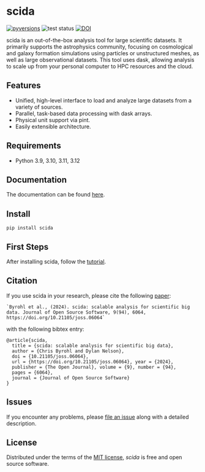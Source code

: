 # scida

[![pyversions](https://img.shields.io/pypi/pyversions/scida)](https://pypi.org/project/scida/)
![test status](https://github.com/cbyrohl/scida/actions/workflows/tests.yml/badge.svg)
[![DOI](https://joss.theoj.org/papers/10.21105/joss.06064/status.svg)](https://doi.org/10.21105/joss.06064)

scida is an out-of-the-box analysis tool for large scientific datasets. It primarily supports the astrophysics community, focusing on cosmological and galaxy formation simulations using particles or unstructured meshes, as well as large observational datasets.
This tool uses dask, allowing analysis to scale up from your personal computer to HPC resources and the cloud.

## Features

- Unified, high-level interface to load and analyze large datasets from a variety of sources.
- Parallel, task-based data processing with dask arrays.
- Physical unit support via pint.
- Easily extensible architecture.

## Requirements

- Python 3.9, 3.10, 3.11, 3.12


## Documentation
The documentation can be found [here](https://cbyrohl.github.io/scida/).

## Install

```
pip install scida
```

## First Steps

After installing scida, follow the [tutorial](https://cbyrohl.github.io/scida/tutorial/).

## Citation

If you use scida in your research, please cite the following [paper](https://joss.theoj.org/papers/10.21105/joss.06064):

```text
`Byrohl et al., (2024). scida: scalable analysis for scientific big data. Journal of Open Source Software, 9(94), 6064, https://doi.org/10.21105/joss.06064`
```

with the following bibtex entry:

```text
@article{scida,
  title = {scida: scalable analysis for scientific big data},
  author = {Chris Byrohl and Dylan Nelson},
  doi = {10.21105/joss.06064},
  url = {https://doi.org/10.21105/joss.06064}, year = {2024},
  publisher = {The Open Journal}, volume = {9}, number = {94},
  pages = {6064},
  journal = {Journal of Open Source Software}
}
```

## Issues

If you encounter any problems,
please [file an issue](https://github.com/cbyrohl/scida/issues/new) along with a detailed description.

## License

Distributed under the terms of the [MIT license](LICENSE),
_scida_ is free and open source software.

